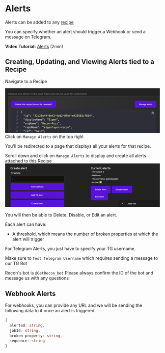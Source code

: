 # Alerts

Alerts can be added to any [recipe](/recipes.html)

You can specify whether an alert should trigger a Webhook or send a message on Telegram.

**Video Tutorial:** [Alerts](https://www.youtube.com/watch?v=xMRdHU4uH8M) (2min)

## Creating, Updating, and Viewing Alerts tied to a Recipe

Navigate to a Recipe

![Manage Alerts](../images/alerts/manage-alerts.png)
Click on `Manage Alerts` on the top right

You'll be redirected to a page that displays all your alerts for that recipe.

Scroll down and click on `Manage Alerts` to display and create all alerts attached to this Recipe
![Create Alerts](../images/alerts/create-alerts.png)

You will then be able to Delete, Disable, or Edit an alert.

Each alert can have:
- A threshold, which means the number of broken properties at which the alert will trigger

For Telegram Alerts, you just have to specify your TG username.

Make sure to `Test Telegram Username` which requires sending a message to our TG Bot

Recon's bot is `@GetRecon_bot` Please always confirm the ID of the bot and message us with any questions

## Webhook Alerts

For webhooks, you can provide any URL and we will be sending the following data to it once an alert is triggered.

```typescript
{
  alerted: string,
  jobId: string,
  broken property: string,
  sequence: string
}
```